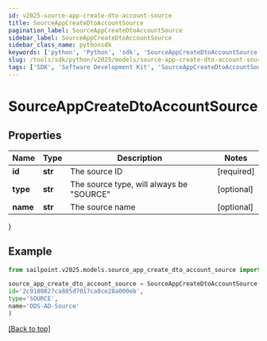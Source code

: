 ```yaml
---
id: v2025-source-app-create-dto-account-source
title: SourceAppCreateDtoAccountSource
pagination_label: SourceAppCreateDtoAccountSource
sidebar_label: SourceAppCreateDtoAccountSource
sidebar_class_name: pythonsdk
keywords: ['python', 'Python', 'sdk', 'SourceAppCreateDtoAccountSource', 'V2025SourceAppCreateDtoAccountSource'] 
slug: /tools/sdk/python/v2025/models/source-app-create-dto-account-source
tags: ['SDK', 'Software Development Kit', 'SourceAppCreateDtoAccountSource', 'V2025SourceAppCreateDtoAccountSource']
---
```


# SourceAppCreateDtoAccountSource


## Properties

Name | Type | Description | Notes
------------ | ------------- | ------------- | -------------
**id** | **str** | The source ID | [required]
**type** | **str** | The source type, will always be \"SOURCE\" | [optional] 
**name** | **str** | The source name | [optional] 
}

## Example

```python
from sailpoint.v2025.models.source_app_create_dto_account_source import SourceAppCreateDtoAccountSource

source_app_create_dto_account_source = SourceAppCreateDtoAccountSource(
id='2c9180827ca885d7017ca8ce28a000eb',
type='SOURCE',
name='ODS-AD-Source'
)

```
[[Back to top]](#) 


